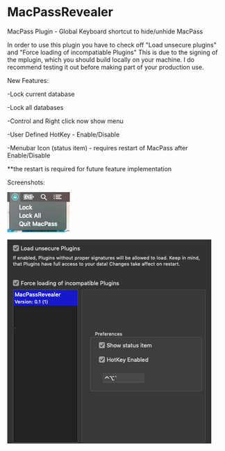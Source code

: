 # MacPassRevealer
MacPass Plugin - Global Keyboard shortcut to hide/unhide MacPass

In order to use this plugin you have to check off "Load unsecure plugins" and "Force loading of incompatiable Plugins"
This is due to the signing of the mplugin, which you should build locally on your machine. 
I do recommend testing it out before making part of your production use. 

New Features: 

-Lock current database

-Lock all databases 

-Control and Right click now show menu

-User Defined HotKey - Enable/Disable 

-Menubar Icon (status item) - requires restart of MacPass after Enable/Disable

  **the restart is required for future feature implementation 



Screenshots:

![](menu-mpr.png)


![](pref-mpr.png)

